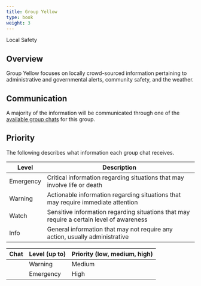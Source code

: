 ```yaml
---
title: Group Yellow
type: book
weight: 3
---
```


Local Safety

## Overview

Group Yellow focuses on locally crowd-sourced information pertaining to administrative and governmental alerts, community safety, and the weather.

## Communication

A majority of the information will be communicated through one of the [available group chats](/about/groups/#chats) for this group.

## Priority

The following describes what information each group chat receives.

| Level     | Description                                                                              |
| --------- | ---------------------------------------------------------------------------------------- |
| Emergency | Critical information regarding situations that may involve life or death                 |
| Warning   | Actionable information regarding situations that may require immediate attention         |
| Watch     | Sensitive information regarding situations that may require a certain level of awareness |
| Info      | General information that may not require any action, usually administrative              |

| Chat                                                                 | Level (up to) | Priority (low, medium, high) |
| -------------------------------------------------------------------- | ------------- | ---------------------------- |
| <i class="fab fa-discord"></i>                                       | Warning       | Medium                       |
| <i class="fab fa-facebook-messenger"></i> <i class="fas fa-sms"></i> | Emergency     | High                         |
